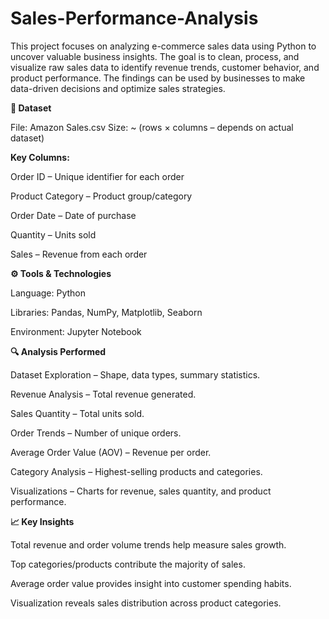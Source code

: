 # Sales-Performance-Analysis
This project focuses on analyzing e-commerce sales data using Python to uncover valuable business insights. The goal is to clean, process, and visualize raw sales data to identify revenue trends, customer behavior, and product performance. The findings can be used by businesses to make data-driven decisions and optimize sales strategies.


**📂 Dataset**

File: Amazon Sales.csv
Size: ~ (rows × columns – depends on actual dataset)

**Key Columns:**

Order ID – Unique identifier for each order

Product Category – Product group/category

Order Date – Date of purchase

Quantity – Units sold

Sales – Revenue from each order

**⚙️ Tools & Technologies**

Language: Python

Libraries: Pandas, NumPy, Matplotlib, Seaborn

Environment: Jupyter Notebook

**🔍 Analysis Performed**

Dataset Exploration – Shape, data types, summary statistics.

Revenue Analysis – Total revenue generated.

Sales Quantity – Total units sold.

Order Trends – Number of unique orders.

Average Order Value (AOV) – Revenue per order.

Category Analysis – Highest-selling products and categories.

Visualizations – Charts for revenue, sales quantity, and product performance.

**📈 Key Insights**

Total revenue and order volume trends help measure sales growth.

Top categories/products contribute the majority of sales.

Average order value provides insight into customer spending habits.

Visualization reveals sales distribution across product categories.
